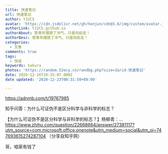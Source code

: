 ```yaml
---
title: 快速笔记
url: 快速笔记
author: YJ2CS
avatar: 'https://cdn.jsdelivr.net/gh/honjun/cdn@1.6/img/custom/avatar.jpg'
authorLink: YJ2CS.github.io
authorAbout: 愿青年摆脱了冷气，只是向前走！
authorDesc: 愿青年摆脱了冷气，只是向前走！
categories:
  - 文章
comments: true
tags:
  - 悦读
keywords: Sakura
photos: 'https://random.52ecy.cn/randbg.php?size=1&rid-快速笔记'
date: 2020-12-16T20:35:07.000Z
date updated: '2020-12-23T00:31:58+08:00'

---
```


<https://adnmb.com/t/19767985>

知乎问答：为什么可证伪不是区分科学与非科学的标志？

【为什么可证伪不是区分科学与非科学的标志？】杨柳青：… <https://www.zhihu.com/question/22668664/answer/27381117?utm_source=com.microsoft.office.onenote&utm_medium=social&utm_oi=747693615274287104> （分享自知乎网）

哥，咱家有钱了
